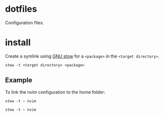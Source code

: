 # dotfiles

Configuration files.

# install

Create a symlink using [GNU stow](https://www.gnu.org/software/stow/) for a `<package>` in the `<target directory>`.

```shell
stow -t <target directory> <package>
```

## Example

To link the nvim configuration to the home folder:

```shell
stow -t ~ nvim
```

```shell
stow -t ~ nvim
```
